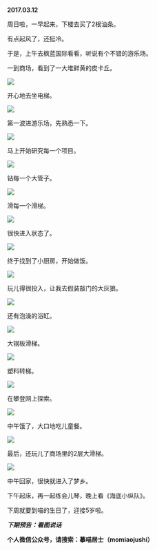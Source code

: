 
          
            
**2017.03.12**

周日啦，一早起来，下楼去买了2根油条。

有点起风了，还挺冷。

于是，上午去枫蓝国际看看，听说有个不错的游乐场。

一到商场，看到了一大堆鲜黄的皮卡丘。




![](//upload-images.jianshu.io/upload_images/51001-cce536ea9e691cd4.jpg)




开心地去坐电梯。




![](//upload-images.jianshu.io/upload_images/51001-d7f26452e99fb81b.jpg)




第一波进游乐场，先熟悉一下。




![](//upload-images.jianshu.io/upload_images/51001-dbec32341665e667.jpg)




马上开始研究每一个项目。




![](//upload-images.jianshu.io/upload_images/51001-ecf57c3253288126.jpg)




钻每一个大管子。




![](//upload-images.jianshu.io/upload_images/51001-129361d3e303b502.jpg)




滑每一个滑梯。




![](//upload-images.jianshu.io/upload_images/51001-28daad5d0cc8d1ff.jpg)




很快进入状态了。




![](//upload-images.jianshu.io/upload_images/51001-de7b17956adaf53d.jpg)




终于找到了小厨房，开始做饭。




![](//upload-images.jianshu.io/upload_images/51001-89010679668dfba6.jpg)




玩儿得很投入，让我去假装敲门的大灰狼。




![](//upload-images.jianshu.io/upload_images/51001-60da590f91990de4.jpg)




还有泡澡的浴缸。




![](//upload-images.jianshu.io/upload_images/51001-8a1ddb4a8dceaef4.jpg)




大钢板滑梯。




![](//upload-images.jianshu.io/upload_images/51001-0813d23b8abc693b.jpg)




塑料转梯。




![](//upload-images.jianshu.io/upload_images/51001-1e32ec1bd744b55f.jpg)




在攀登网上探索。




![](//upload-images.jianshu.io/upload_images/51001-ff28b00983d91258.jpg)




中午饿了，大口地吃儿童餐。




![](//upload-images.jianshu.io/upload_images/51001-6bae1e3309f838b0.jpg)




最后，还玩儿了商场里的2层大滑梯。




![](//upload-images.jianshu.io/upload_images/51001-dda9ab677a1369f2.jpg)




中午回家，很快就进入了梦乡。

下午起床，再一起练会儿琴，晚上看《海底小纵队》。

下周就要到喵的生日了，迎接5岁啦。


***下期预告：看图说话***


**个人微信公众号，请搜索：摹喵居士（momiaojushi）**

          
        